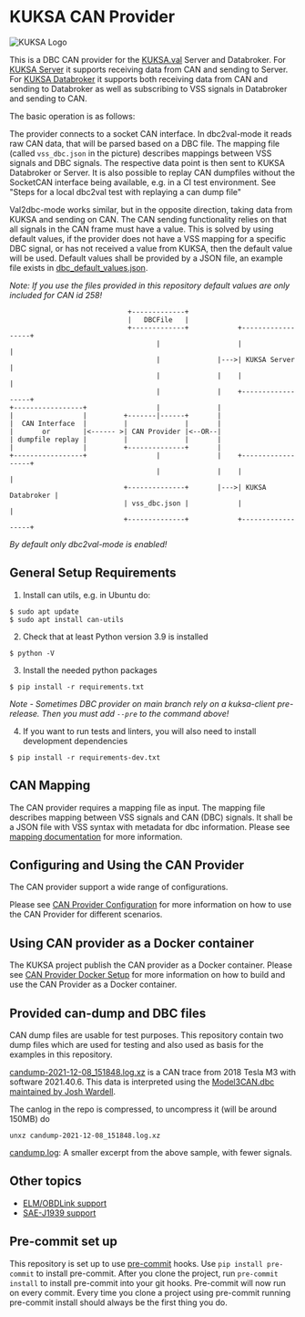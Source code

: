 # KUKSA CAN Provider
![KUKSA Logo](./doc/img/logo.png)

This is a DBC CAN provider for the
[KUKSA.val](https://raw.githubusercontent.com/eclipse-kuksa/kuksa-can-provider/main/doc/img/logo.png) Server and Databroker.
For [KUKSA Server](https://github.com/boschglobal/kuksa.val/tree/master/kuksa-val-server)
it supports receiving data from CAN and sending to Server.
For [KUKSA Databroker](https://github.com/boschglobal/kuksa.val/tree/master/kuksa_databroker)
it supports both receiving data from CAN and sending to Databroker as well as subscribing to VSS signals in Databroker
and sending to CAN.

The basic operation is as follows:

The provider connects to a socket CAN interface. In dbc2val-mode it reads raw CAN data, that will be parsed based on a DBC file.
The mapping file (called `vss_dbc.json` in the picture) describes mappings between VSS signals and DBC signals.
The respective data point is then sent to KUKSA Databroker or Server.
It is also possible to replay CAN dumpfiles without the SocketCAN interface being available, e.g. in a CI test environment.
See "Steps for a local dbc2val test with replaying a can dump file"

Val2dbc-mode works similar, but in the opposite direction, taking data from KUKSA and sending on CAN.
The CAN sending functionality relies on that all signals in the CAN frame must have a value.
This is solved by using default values, if the provider does not have a VSS mapping for a specific DBC signal,
or has not received a value from KUKSA, then the default value will be used.
Default values shall be provided by a JSON file, an example file exists in [dbc_default_values.json](dbc_default_values.json).

*Note: If you use the files provided in this repository default values are only included for CAN id 258!*

```console
                             +-------------+
                             |   DBCFile   |
                             +-------------+            +------------------+
                                    |                   |                  |
                                    |              |--->| KUKSA Server     |
                                    |              |    |                  |
                                    |              |    +------------------+
+-----------------+                 |              |
|                 |         +-------|------+       |
|  CAN Interface  |         |              |       |
|       or        |<------ >| CAN Provider |<--OR--|
| dumpfile replay |         |              |       |
|                 |         +--------------+       |
+-----------------+                 |              |    +------------------+
                                    |              |    |                  |
                            +--------------+       |--->| KUKSA Databroker |
                            | vss_dbc.json |            |                  |
                            +--------------+            +------------------+

```

*By default only dbc2val-mode is enabled!*



## General Setup Requirements

1. Install can utils, e.g. in Ubuntu do:

```console
$ sudo apt update
$ sudo apt install can-utils
```

2. Check that at least Python version 3.9 is installed

```console
$ python -V
```

3. Install the needed python packages

```console
$ pip install -r requirements.txt
```

*Note - Sometimes DBC provider on main branch rely on a kuksa-client pre-release. Then you must add `--pre` to the command above!*

4. If you want to run tests and linters, you will also need to install development dependencies

```console
$ pip install -r requirements-dev.txt
```

## CAN Mapping

The CAN provider requires a mapping file as input.
The mapping file describes mapping between VSS signals and CAN (DBC) signals.
It shall be a JSON file with VSS syntax with metadata for dbc information.
Please see [mapping documentation](mapping/README.md) for more information.

## Configuring and Using the CAN Provider

The CAN provider support a wide range of configurations.

Please see [CAN Provider Configuration](doc/configuration.md) for more information on how to use the
CAN Provider for different scenarios.

## Using CAN provider as a Docker container

The KUKSA project publish the CAN provider as a Docker container.
Please see [CAN Provider Docker Setup](doc/docker.md) for more information on how to build and use
the CAN Provider as a Docker container.


## Provided can-dump  and DBC files

CAN dump files are usable for test purposes. This repository contain two dump files which are used for testing and also used as basis for the examples in this repository.

[candump-2021-12-08_151848.log.xz](./candump-2021-12-08_151848.log.xz)
is a CAN trace from  2018 Tesla M3 with software 2021.40.6.
This data is interpreted using the [Model3CAN.dbc](./Model3CAN.dbc) [maintained by Josh Wardell](https://github.com/joshwardell/model3dbc).

The canlog in the repo is compressed, to uncompress it (will be around 150MB) do
```
unxz candump-2021-12-08_151848.log.xz
```

[candump.log](./candump.log):
A smaller excerpt from the above sample, with fewer signals.

## Other topics

* [ELM/OBDLink support](doc/elm.md)
* [SAE-J1939 support](doc/j1939.md)

## Pre-commit set up
This repository is set up to use [pre-commit](https://pre-commit.com/) hooks.
Use `pip install pre-commit` to install pre-commit.
After you clone the project, run `pre-commit install` to install pre-commit into your git hooks.
Pre-commit will now run on every commit.
Every time you clone a project using pre-commit running pre-commit install should always be the first thing you do.
